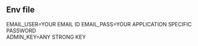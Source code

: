 ## Env file

EMAIL_USER=YOUR EMAIL ID
EMAIL_PASS=YOUR APPLICATION SPECIFIC PASSWORD  
ADMIN_KEY=ANY STRONG KEY
